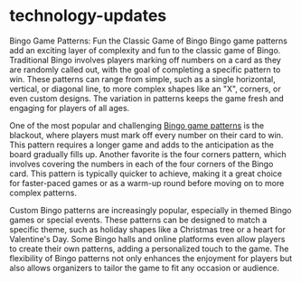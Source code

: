 # technology-updates
Bingo Game Patterns: Fun the Classic Game of Bingo
Bingo game patterns add an exciting layer of complexity and fun to the classic game of Bingo. Traditional Bingo involves players marking off numbers on a card as they are randomly called out, with the goal of completing a specific pattern to win. These patterns can range from simple, such as a single horizontal, vertical, or diagonal line, to more complex shapes like an "X", corners, or even custom designs. The variation in patterns keeps the game fresh and engaging for players of all ages.

One of the most popular and challenging <a href="https://www.pocket7games.com/post/master-bingo-online-top-3-tools-for-bingo-clash?backlink_kishwar">Bingo game patterns</a> is the blackout, where players must mark off every number on their card to win. This pattern requires a longer game and adds to the anticipation as the board gradually fills up. Another favorite is the four corners pattern, which involves covering the numbers in each of the four corners of the Bingo card. This pattern is typically quicker to achieve, making it a great choice for faster-paced games or as a warm-up round before moving on to more complex patterns.

Custom Bingo patterns are increasingly popular, especially in themed Bingo games or special events. These patterns can be designed to match a specific theme, such as holiday shapes like a Christmas tree or a heart for Valentine's Day. Some Bingo halls and online platforms even allow players to create their own patterns, adding a personalized touch to the game. The flexibility of Bingo patterns not only enhances the enjoyment for players but also allows organizers to tailor the game to fit any occasion or audience.

